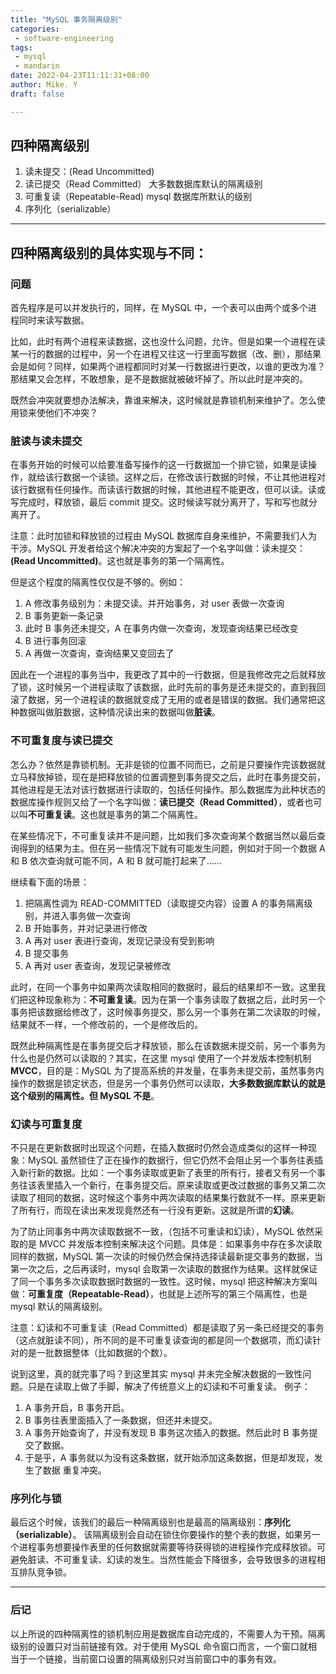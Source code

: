 ```yaml
---
title: "MySQL 事务隔离级别"
categories:
 - software-engineering
tags:
 - mysql
 - mandarin
date: 2022-04-23T11:11:31+08:00
author: Mike. Y
draft: false

---
```


## 四种隔离级别

1. 读未提交：(Read Uncommitted)
2. 读已提交（Read Committed） 大多数数据库默认的隔离级别
3. 可重复读（Repeatable-Read) mysql 数据库所默认的级别
4. 序列化（serializable）

---

## 四种隔离级别的具体实现与不同：

### 问题

首先程序是可以并发执行的，同样，在 MySQL 中，一个表可以由两个或多个进程同时来读写数据。


比如，此时有两个进程来读数据，这也没什么问题，允许。但是如果一个进程在读某一行的数据的过程中，另一个在进程又往这一行里面写数据（改、删），那结果会是如何？同样，如果两个进程都同时对某一行数据进行更改，以谁的更改为准？那结果又会怎样，不敢想象，是不是数据就被破坏掉了。所以此时是冲突的。

既然会冲突就要想办法解决，靠谁来解决，这时候就是靠锁机制来维护了。怎么使用锁来使他们不冲突？



### 脏读与读未提交

在事务开始的时候可以给要准备写操作的这一行数据加一个排它锁，如果是读操作，就给该行数据一个读锁。这样之后，在修改该行数据的时候，不让其他进程对该行数据有任何操作。而读该行数据的时候，其他进程不能更改，但可以读。读或写完成时，释放锁，最后 commit 提交。这时候读写就分离开了，写和写也就分离开了。

注意：此时加锁和释放锁的过程由 MySQL 数据库自身来维护，不需要我们人为干涉。MySQL 开发者给这个解决冲突的方案起了一个名字叫做：读未提交：**(Read Uncommitted)**。这也就是事务的第一个隔离性。


但是这个程度的隔离性仅仅是不够的。例如：
1. A 修改事务级别为：未提交读。并开始事务，对 user 表做一次查询
2. B 事务更新一条记录
3. 此时 B 事务还未提交，A 在事务内做一次查询，发现查询结果已经改变
4. B 进行事务回滚
5. A 再做一次查询，查询结果又变回去了

因此在一个进程的事务当中，我更改了其中的一行数据，但是我修改完之后就释放了锁，这时候另一个进程读取了该数据，此时先前的事务是还未提交的，直到我回滚了数据，另一个进程读的数据就变成了无用的或者是错误的数据。我们通常把这种数据叫做脏数据，这种情况读出来的数据叫做**脏读**。



### 不可重复度与读已提交

怎么办？依然是靠锁机制。无非是锁的位置不同而已，之前是只要操作完该数据就立马释放掉锁，现在是把释放锁的位置调整到事务提交之后，此时在事务提交前，其他进程是无法对该行数据进行读取的，包括任何操作。那么数据库为此种状态的数据库操作规则又给了一个名字叫做：**读已提交（Read Committed）**，或者也可以叫**不可重复读**。这也就是事务的第二个隔离性。


在某些情况下，不可重复读并不是问题，比如我们多次查询某个数据当然以最后查询得到的结果为主。但在另一些情况下就有可能发生问题，例如对于同一个数据 A 和 B 依次查询就可能不同，A 和 B 就可能打起来了……

继续看下面的场景：
1. 把隔离性调为 READ-COMMITTED（读取提交内容）设置 A 的事务隔离级别，并进入事务做一次查询
2. B 开始事务，并对记录进行修改
3. A 再对 user 表进行查询，发现记录没有受到影响
4. B 提交事务
5. A 再对 user 表查询，发现记录被修改

此时，在同一个事务中如果两次读取相同的数据时，最后的结果却不一致。这里我们把这种现象称为：**不可重复读**。因为在第一个事务读取了数据之后，此时另一个事务把该数据给修改了，这时候事务提交，那么另一个事务在第二次读取的时候，结果就不一样，一个修改前的，一个是修改后的。

既然此种隔离性是在事务提交后才释放锁，那么在该数据未提交前，另一个事务为什么也是仍然可以读取的？其实，在这里 mysql 使用了一个并发版本控制机制 **MVCC**，目的是：MySQL 为了提高系统的并发量，在事务未提交前，虽然事务内操作的数据是锁定状态，但是另一个事务仍然可以读取，**大多数数据库默认的就是这个级别的隔离性。但 MySQL 不是**。



### 幻读与可重复度

不只是在更新数据时出现这个问题，在插入数据时仍然会造成类似的这样一种现象：MySQL 虽然锁住了正在操作的数据行，但它仍然不会阻止另一个事务往表插入新行新的数据。比如：一个事务读取或更新了表里的所有行，接者又有另一个事务往该表里插入一个新行，在事务提交后。原来读取或更改过数据的事务又第二次读取了相同的数据，这时候这个事务中两次读取的结果集行数就不一样。原来更新了所有行，而现在读出来发现竟然还有一行没有更新。这就是所谓的**幻读**。

为了防止同事务中两次读取数据不一致，（包括不可重读和幻读），MySQL 依然采取的是 MVCC 并发版本控制来解决这个问题。具体是：如果事务中存在多次读取同样的数据，MySQL 第一次读的时候仍然会保持选择读最新提交事务的数据，当第一次之后，之后再读时，mysql 会取第一次读取的数据作为结果。这样就保证了同一个事务多次读取数据时数据的一致性。这时候，mysql 把这种解决方案叫做：**可重复度（Repeatable-Read）**，也就是上述所写的第三个隔离性，也是 mysql 默认的隔离级别。

注意：幻读和不可重复读（Read Committed）都是读取了另一条已经提交的事务（这点就脏读不同），所不同的是不可重复读查询的都是同一个数据项，而幻读针对的是一批数据整体（比如数据的个数）。

说到这里，真的就完事了吗？到这里其实 mysql 并未完全解决数据的一致性问题。只是在读取上做了手脚，解决了传统意义上的幻读和不可重复读。
例子：
1. A 事务开启，B 事务开启。
2. B 事务往表里面插入了一条数据，但还并未提交。
3. A 事务开始查询了，并没有发现 B 事务这次插入的数据。然后此时 B 事务提交了数据。
4. 于是乎，A 事务就以为没有这条数据，就开始添加这条数据，但是却发现，发生了数据 重复冲突。



### 序列化与锁

最后这个时候，该我们的最后一种隔离级别也是最高的隔离级别：**序列化（serializable）**。
该隔离级别会自动在锁住你要操作的整个表的数据，如果另一个进程事务想要操作表里的任何数据就需要等待获得锁的进程操作完成释放锁。可避免脏读、不可重复读、幻读的发生。当然性能会下降很多，会导致很多的进程相互排队竞争锁。

---

### 后记

以上所说的四种隔离性的锁机制应用是数据库自动完成的，不需要人为干预。隔离级别的设置只对当前链接有效。对于使用 MySQL 命令窗口而言，一个窗口就相当于一个链接，当前窗口设置的隔离级别只对当前窗口中的事务有效。